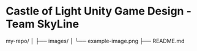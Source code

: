 # Castle of Light Unity Game Design - Team SkyLine

my-repo/
│
├── images/
│   └── example-image.png
├── README.md
